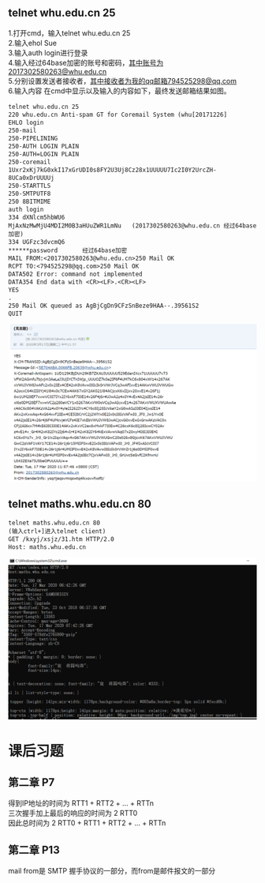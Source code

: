 
## telnet whu.edu.cn 25  
1.打开cmd，输入telnet whu.edu.cn 25  
2.输入ehol Sue  
3.输入auth login进行登录  
4.输入经过64base加密的账号和密码，其中账号为2017302580263@whu.edu.cn  
5.分别设置发送者接收者，其中接收者为我的qq邮箱794525298@qq.com  
6.输入内容
在cmd中显示以及输入的内容如下，最终发送邮箱结果如图。
```
telnet whu.edu.cn 25
220 whu.edu.cn Anti-spam GT for Coremail System (whu[20171226]
EHLO login
250-mail
250-PIPELINING
250-AUTH LOGIN PLAIN
250-AUTH=LOGIN PLAIN 
250-coremail 1Uxr2xKj7kG0xkI17xGrUDI0s8FY2U3Uj8Cz28x1UUUUU7Ic2I0Y2UrcZH-8UCa0xDrUUUUj 
250-STARTTLS
250-SMTPUTF8
250 8BITMIME 
auth login
334 dXNlcm5hbWU6
MjAxNzMwMjU4MDI2M0B3aHUuZWR1LmNu   (2017302580263@whu.edu.cn 经过64base加密)
334 UGFzc3dvcmQ6
******password       经过64base加密
MAIL FROM:<2017302580263@whu.edu.cn>250 Mail OK
RCPT TO:<794525298@qq.com>250 Mail OK   
DATA502 Error: command not implemented 
DATA354 End data with <CR><LF>.<CR><LF>  
YES  
.  
250 Mail OK queued as AgBjCgDn9CFzSnBeze9HAA--.39561S2 
QUIT   
```

![t1](t1.png)

## telnet maths.whu.edu.cn 80

```
telnet maths.whu.edu.cn 80
(输入ctrl+]进入telnet client)
GET /kxyj/xsjz/31.htm HTTP/2.0
Host: maths.whu.edu.cn
```

![t2](t2.png)

# 课后习题
## 第二章 P7
得到IP地址的时间为 RTT1 + RTT2 + … + RTTn  
三次握手加上最后的响应的时间为 2 RTT0  
因此总时间为 2 RTT0 + RTT1 + RTT2 + … + RTTn
## 第二章 P13
mail from是 SMTP 握手协议的一部分，而from是邮件报文的一部分

